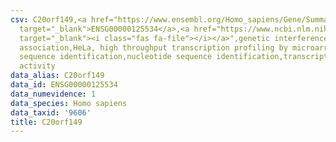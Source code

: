 ```yaml
---
csv: C20orf149,<a href="https://www.ensembl.org/Homo_sapiens/Gene/Summary?db=core;g=ENSG00000125534"
  target="_blank">ENSG00000125534</a>,<a href="https://www.ncbi.nlm.nih.gov/pubmed/17216044"
  target="_blank"><i class="fas fa-file"></i></a>",genetic interference,functional
  association,HeLa, high throughput transcription profiling by microarray,nucleotide
  sequence identification,nucleotide sequence identification,transcriptional regulation,up-regulates
  activity
data_alias: C20orf149
data_id: ENSG00000125534
data_numevidence: 1
data_species: Homo sapiens
data_taxid: '9606'
title: C20orf149
---
```

